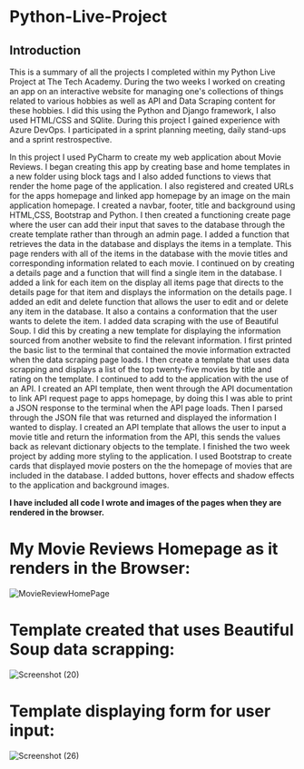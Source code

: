 # Python-Live-Project

## Introduction

This is a summary of all the projects I completed within my Python Live Project at The Tech Academy.
During the two weeks I worked on creating an app on an interactive website for managing one's collections of 
things related to various hobbies as well as API and Data Scraping content for these hobbies. I did this using the Python and
Django framework, I also used HTML/CSS and SQlite. During this project I gained experience with Azure DevOps. I participated in a sprint planning meeting,
daily stand-ups and a sprint restrospective.

In this project I used PyCharm to create my web application about Movie Reviews. I began creating this app by creating base and home templates in a new folder
using block tags and I also added functions to views that render the home page of the application. I also registered and created URLs for the apps homepage 
and linked app homepage by an image on the main application homepage. I created a navbar, footer, title and background using HTML,CSS, Bootstrap and Python.
I then created a functioning create page where the user can add their input that saves to the database through the create template rather than through 
an admin page. I added a function that retrieves the data in the database and displays the items in a template. This page renders with all of the items in the 
database with the movie titles and corresponding information related to each movie. I continued on by creating a details page and a function that will find
a single item in the database. I added a link for each item on the display all items page that directs to the details page for that item and displays the information 
on the details page. I added an edit and delete function that allows the user to edit and or delete any item in the database. It also a contains a conformation 
that the user wants to delete the item. I added data scraping with the use of Beautiful Soup. I did this by creating a new template for displaying the information 
sourced from another website to find the relevant information. I first printed the basic list to the terminal that contained the movie information extracted when 
the data scraping page loads. I then create a template that uses data scrapping and displays a list of the top twenty-five movies by title and rating on the template. 
I continued to add to the application with the use of an API. I created an API template, then went through the API documentation to link API request page to 
apps homepage, by doing this I was able to print a JSON response to the terminal when the API page loads. Then I parsed through the JSON file that was returned and 
displayed the information I wanted to display. I created an API template that allows the user to input a movie title and return the information from the API, this sends the 
values back as relevant dictionary objects to the template. I finished the two week project by adding more styling to the application. I used Bootstrap to create cards
that displayed movie posters on the the homepage of movies that are included in the database. I added buttons, hover effects and shadow effects to the application and 
background images.

__I have included all code I wrote and images of the pages when they are rendered in the browser.__

# My Movie Reviews Homepage as it renders in the Browser:
![MovieReviewHomePage](https://user-images.githubusercontent.com/93282155/154858210-aebaeabf-7ac0-4726-baf1-a4591872de85.png)

# Template created that uses Beautiful Soup data scrapping:
![Screenshot (20)](https://user-images.githubusercontent.com/93282155/154864730-ed49ee2f-80ab-4592-ad04-e38c2866475d.png)

# Template displaying form for user input:

![Screenshot (26)](https://user-images.githubusercontent.com/93282155/154864737-d1af4093-b12e-4a49-841c-5d7ce590e6e5.png)

